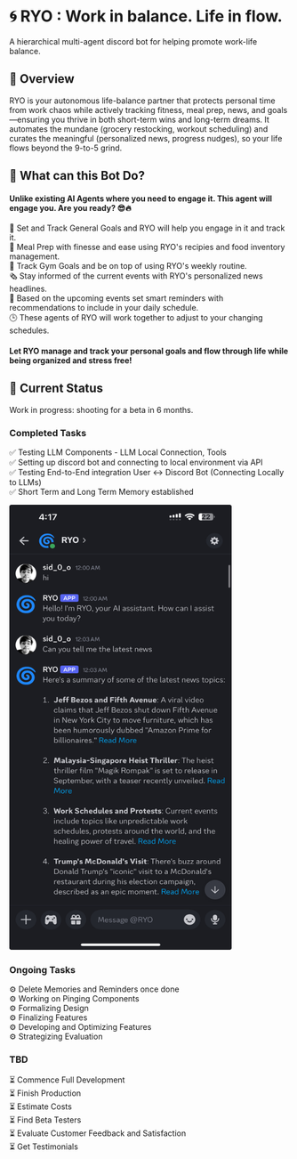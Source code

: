 # 🌀 RYO : Work in balance. Life in flow.

A hierarchical multi-agent discord bot for helping promote work-life balance.

## 🧠 Overview
RYO is your autonomous life-balance partner that protects personal time from work chaos while actively tracking fitness, meal prep, news, and goals—ensuring you thrive in both short-term wins and long-term dreams. It automates the mundane (grocery restocking, workout scheduling) and curates the meaningful (personalized news, progress nudges), so your life flows beyond the 9-to-5 grind.

## 🤖 What can this Bot Do?

#### Unlike existing AI Agents where you need to engage it. This agent will engage you. Are you ready?</font> 😎🔥
🎯 Set and Track General Goals and RYO will help you engage in it and track it.<br>
🥗 Meal Prep with finesse and ease using RYO's recipies and food inventory management. <br>
💪 Track Gym Goals and be on top of using RYO's weekly routine.<br>
🗞️ Stay informed of the current events with RYO's personalized news headlines.<br>
📅 Based on the upcoming events set smart reminders with recommendations to include in your daily schedule.<br>
🕒 These agents of RYO will work together to adjust to your changing schedules.<br>

#### Let RYO manage and track your personal goals and flow through life while being organized and stress free!



## 🚀 Current Status
Work in progress: shooting for a beta in 6 months.

### Completed Tasks
✅ Testing LLM Components - LLM Local Connection, Tools <br>
✅ Setting up discord bot and connecting to local environment via API <br>
✅ Testing End-to-End integration User ↔️ Discord Bot (Connecting Locally to LLMs) <br>
✅ Short Term and Long Term Memory established <br>




<img src="images/Discord_UI.jpeg" width="400" height="800" alt="Image description">

### Ongoing Tasks
⚙️ Delete Memories and Reminders once done <br>
⚙️ Working on Pinging Components <br>
⚙️ Formalizing Design <br>
⚙️ Finalizing Features <br>
⚙️ Developing and Optimizing Features <br>
⚙️ Strategizing Evaluation <br>

### TBD
⏳ Commence Full Development <br>
⏳ Finish Production <br>
⏳ Estimate Costs <br>
⏳ Find Beta Testers <br>
⏳ Evaluate Customer Feedback and Satisfaction <br>
⏳ Get Testimonials <br>

